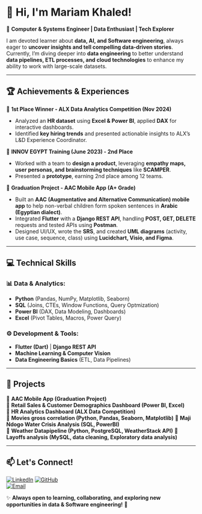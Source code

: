 # 👋 Hi, I'm Mariam Khaled!  

🚀 **Computer & Systems Engineer | Data Enthusiast | Tech Explorer**  

I am devoted learner about **data, AI, and Software engineering**, always eager to **uncover insights and tell compelling data-driven stories**.  
Currently, I’m diving deeper into **data engineering** to better understand **data pipelines, ETL processes, and cloud technologies** to enhance my ability to work with large-scale datasets.  

---

## 🏆 **Achievements & Experiences**  

🔹 **1st Place Winner - ALX Data Analytics Competition (Nov 2024)**  
- Analyzed an **HR dataset** using **Excel & Power BI**, applied **DAX** for interactive dashboards.  
- Identified **key hiring trends** and presented actionable insights to ALX’s L&D Experience Coordinator.  

🔹 **INNOV EGYPT Training (June 2023) - 2nd Place**  
- Worked with a team to **design a product**, leveraging **empathy maps, user personas, and brainstorming techniques** like **SCAMPER**.  
- Presented a **prototype**, earning 2nd place among 12 teams.  

🔹 **Graduation Project - AAC Mobile App (A+ Grade)**  
- Built an **AAC (Augmentative and Alternative Communication) mobile app** to help non-verbal children form spoken sentences in **Arabic (Egyptian dialect)**.  
- Integrated **Flutter** with a **Django REST API**, handling **POST, GET, DELETE** requests and tested APIs using **Postman**.  
- Designed UI/UX, wrote the **SRS**, and created **UML diagrams** (activity, use case, sequence, class) using **Lucidchart, Visio, and Figma**.  

---

## 💻 **Technical Skills**  

### 📊 **Data & Analytics:**  
- **Python** (Pandas, NumPy, Matplotlib, Seaborn)  
- **SQL** (Joins, CTEs, Window Functions, Query Optmization)  
- **Power BI** (DAX, Data Modeling, Dashboards)  
- **Excel** (Pivot Tables, Macros, Power Query)  

### ⚙️ **Development & Tools:**  
- **Flutter (Dart)** | **Django REST API**  
- **Machine Learning & Computer Vision**  
- **Data Engineering Basics** (ETL, Data Pipelines)  

---

## 📂 **Projects**  

🔹 **AAC Mobile App (Graduation Project)**  
🔹 **Retail Sales & Customer Demographics Dashboard (Power BI, Excel)**  
🔹 **HR Analytics Dashboard (ALX Data Competition)**  
🔹 **Movies gross correlation (Python, Pandas, Seaborn, Matplotlib)** 
🔹 **Maji Ndogo Water Crisis Analysis (SQL, PowerBI)**  
🔹 **Weather Datapipeline (Python, PostgreSQL, WeatherStack API)**
🔹 **Layoffs analysis (MySQL, data cleaning, Exploratory data analysis)**  


---

## 📫 **Let's Connect!**  

[![LinkedIn](https://img.shields.io/badge/-LinkedIn-blue?style=flat&logo=linkedin)]([https://www.linkedin.com/in/mariam-khaled-saeed/](http://www.linkedin.com/in/mariam-khaled-saeed/))  
[![GitHub](https://img.shields.io/badge/-GitHub-black?style=flat&logo=github)](https://github.com/MaryKSaeed)  
[![Email](https://img.shields.io/badge/-Email-red?style=flat&logo=gmail)](mailto:marykhaled331@gmail.com)  

✨ **Always open to learning, collaborating, and exploring new opportunities in data & Software engineering!** 🚀  

